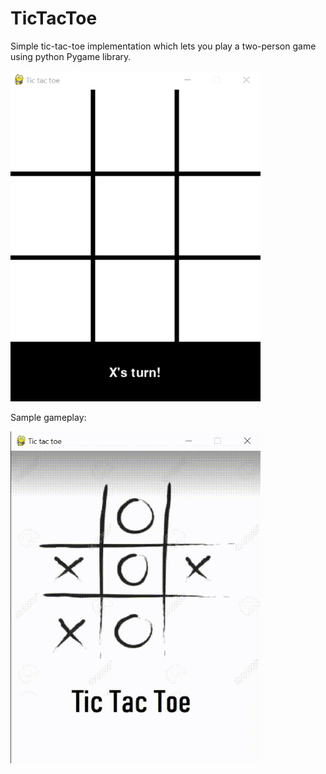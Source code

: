 # TicTacToe
Simple tic-tac-toe implementation which lets you play a two-person game using python Pygame library.

<img src="sample.png" alt="drawing" width="400"/>

Sample gameplay:

<img src="demo.gif" alt="drawing" width="400"/>
